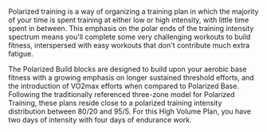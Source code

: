 Polarized training is a way of organizing a training plan in which the majority of your time is spent training at either low or high intensity, with little time spent in between. This emphasis on the polar ends of the training intensity spectrum means you'll complete some very challenging workouts to build fitness, interspersed with easy workouts that don't contribute much extra fatigue.

The Polarized Build blocks are designed to build upon your aerobic base fitness with a growing emphasis on longer sustained threshold efforts, and the introduction of VO2max efforts when compared to Polarized Base. Following the traditionally referenced three-zone model for Polarized Training, these plans reside close to a polarized training intensity distribution between 80/20 and 95/5. For this High Volume Plan, you have two days of intensity with four days of endurance work.